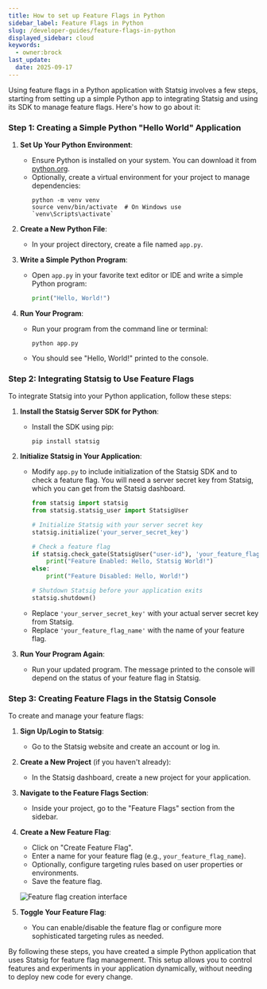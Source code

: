 ```yaml
---
title: How to set up Feature Flags in Python
sidebar_label: Feature Flags in Python
slug: /developer-guides/feature-flags-in-python
displayed_sidebar: cloud
keywords:
  - owner:brock
last_update:
  date: 2025-09-17
---
```


Using feature flags in a Python application with Statsig involves a few steps, starting from setting up a simple Python app to integrating Statsig and using its SDK to manage feature flags. Here's how to go about it:

### Step 1: Creating a Simple Python "Hello World" Application

1. **Set Up Your Python Environment**:
   - Ensure Python is installed on your system. You can download it from [python.org](https://www.python.org/downloads/).
   - Optionally, create a virtual environment for your project to manage dependencies:
     ```
     python -m venv venv
     source venv/bin/activate  # On Windows use `venv\Scripts\activate`
     ```

2. **Create a New Python File**:
   - In your project directory, create a file named `app.py`.

3. **Write a Simple Python Program**:
   - Open `app.py` in your favorite text editor or IDE and write a simple Python program:
     ```python
     print("Hello, World!")
     ```

4. **Run Your Program**:
   - Run your program from the command line or terminal:
     ```
     python app.py
     ```
   - You should see "Hello, World!" printed to the console.

### Step 2: Integrating Statsig to Use Feature Flags

To integrate Statsig into your Python application, follow these steps:

1. **Install the Statsig Server SDK for Python**:
   - Install the SDK using pip:
     ```
     pip install statsig
     ```

2. **Initialize Statsig in Your Application**:
   - Modify `app.py` to include initialization of the Statsig SDK and to check a feature flag. You will need a server secret key from Statsig, which you can get from the Statsig dashboard.
     ```python
     from statsig import statsig
     from statsig.statsig_user import StatsigUser

     # Initialize Statsig with your server secret key
     statsig.initialize('your_server_secret_key')

     # Check a feature flag
     if statsig.check_gate(StatsigUser("user-id"), 'your_feature_flag_name'):
         print("Feature Enabled: Hello, Statsig World!")
     else:
         print("Feature Disabled: Hello, World!")

     # Shutdown Statsig before your application exits
     statsig.shutdown()
     ```
   - Replace `'your_server_secret_key'` with your actual server secret key from Statsig.
   - Replace `'your_feature_flag_name'` with the name of your feature flag.

3. **Run Your Program Again**:
   - Run your updated program. The message printed to the console will depend on the status of your feature flag in Statsig.

### Step 3: Creating Feature Flags in the Statsig Console

To create and manage your feature flags:

1. **Sign Up/Login to Statsig**:
   - Go to the Statsig website and create an account or log in.

2. **Create a New Project** (if you haven't already):
   - In the Statsig dashboard, create a new project for your application.

3. **Navigate to the Feature Flags Section**:
   - Inside your project, go to the "Feature Flags" section from the sidebar.

4. **Create a New Feature Flag**:
   - Click on "Create Feature Flag".
   - Enter a name for your feature flag (e.g., `your_feature_flag_name`).
   - Optionally, configure targeting rules based on user properties or environments.
   - Save the feature flag.

   ![Feature flag creation interface](https://github.com/statsig-io/.github/assets/74588208/08e67ba8-b148-4b53-8a7e-ab17e3db4346)

5. **Toggle Your Feature Flag**:
   - You can enable/disable the feature flag or configure more sophisticated targeting rules as needed.

By following these steps, you have created a simple Python application that uses Statsig for feature flag management. This setup allows you to control features and experiments in your application dynamically, without needing to deploy new code for every change.
